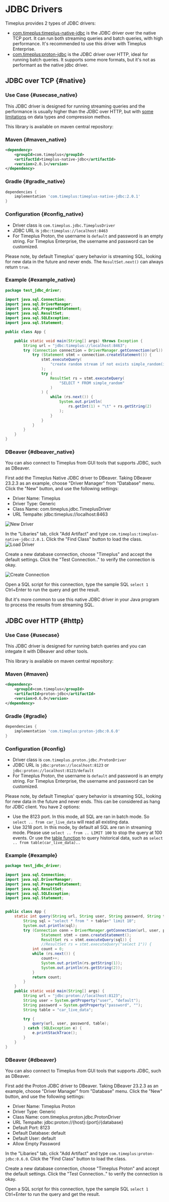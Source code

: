 # JDBC Drivers
Timeplus provides 2 types of JDBC drivers:
* [com.timeplus:timeplus-native-jdbc](https://github.com/timeplus-io/timeplus-native-jdbc) is the JDBC driver over the native TCP port. It can run both streaming queries and batch queries, with high performance. It's recommended to use this driver with Timeplus Enterprise.
* [com.timeplus:proton-jdbc](https://github.com/timeplus-io/proton-java-driver) is the JDBC driver over HTTP, ideal for running batch queries. It supports some more formats, but it's not as performant as the native jdbc driver.


## JDBC over TCP {#native}

### Use Case {#usecase_native}
This JDBC driver is designed for running streaming queries and the performance is usually higher than the JDBC over HTTP, but with [some limitations](https://github.com/timeplus-io/timeplus-native-jdbc?tab=readme-ov-file#limitations) on data types and compression methos.

This library is available on maven central repository:

### Maven {#maven_native}
```xml
<dependency>
    <groupId>com.timeplus</groupId>
    <artifactId>timeplus-native-jdbc</artifactId>
    <version>2.0.1</version>
</dependency>
```

### Gradle {#gradle_native}
```groovy
dependencies {
    implementation 'com.timeplus:timeplus-native-jdbc:2.0.1'
}
```

### Configuration {#config_native}
* Driver class is `com.timeplus.jdbc.TimeplusDriver`
* JDBC URL is `jdbc:timeplus://localhost:8463`
* For Timeplus Proton, the username is `default` and password is an empty string. For Timeplus Enterprise, the username and password can be customized.

Please note, by default Timeplus' query behavior is streaming SQL, looking for new data in the future and never ends. The `ResultSet.next()` can always return `true`.

### Example {#example_native}

```java
package test_jdbc_driver;

import java.sql.Connection;
import java.sql.DriverManager;
import java.sql.PreparedStatement;
import java.sql.ResultSet;
import java.sql.SQLException;
import java.sql.Statement;

public class App {

    public static void main(String[] args) throws Exception {
        String url = "jdbc:timeplus://localhost:8463";
        try (Connection connection = DriverManager.getConnection(url)) {
            try (Statement stmt = connection.createStatement()) {
                stmt.executeQuery(
                    "create random stream if not exists simple_random(i int, s string) settings eps=3"
                );
                try (
                    ResultSet rs = stmt.executeQuery(
                        "SELECT * FROM simple_random"
                    )
                ) {
                    while (rs.next()) {
                        System.out.println(
                            rs.getInt(1) + "\t" + rs.getString(2)
                        );
                    }
                }
            }
        }
    }
}
```

### DBeaver {#dbeaver_native}

You can also connect to Timeplus from GUI tools that supports JDBC, such as DBeaver.

First add the Timeplus Native JDBC driver to DBeaver. Taking DBeaver 23.2.3 as an example, choose "Driver Manager" from "Database" menu. Click the "New" button, and use the following settings:
* Driver Name: Timeplus
* Driver Type: Generic
* Class Name: com.timeplus.jdbc.TimeplusDriver
* URL Tempalte: jdbc:timeplus://localhost:8463

![New Driver](/img/jdbc_native_new_driver.png)

In the "Libaries" tab, click "Add Artifact" and type `com.timeplus:timeplus-native-jdbc:2.0.1`. Click the "Find Class" button to load the class.
![Load Driver](/img/jdbc_native_load_driver.png)

Create a new database connection, choose "Timeplus" and accept the default settings. Click the "Test Connection.." to verify the connection is okay.

![Create Connection](/img/jdbc_native_new_conn.png)

Open a SQL script for this connection, type the sample SQL `select 1` Ctrl+Enter to run the query and get the result.

But it's more common to use this native JDBC driver in your Java program to process the results from streaming SQL.


## JDBC over HTTP {#http}

### Use Case {#usecase}
This JDBC driver is designed for running batch queries and you can integate it with DBeaver and other tools.

This library is available on maven central repository:

### Maven {#maven}
```xml
<dependency>
    <groupId>com.timeplus</groupId>
    <artifactId>proton-jdbc</artifactId>
    <version>0.6.0</version>
</dependency>
```

### Gradle {#gradle}
```groovy
dependencies {
    implementation 'com.timeplus:proton-jdbc:0.6.0'
}
```

### Configuration {#config}
* Driver class is `com.timeplus.proton.jdbc.ProtonDriver`
* JDBC URL is `jdbc:proton://localhost:8123` or `jdbc:proton://localhost:8123/default`
* For Timeplus Proton, the username is `default` and password is an empty string. For Timeplus Enterprise, the username and password can be customized.

Please note, by default Timeplus' query behavior is streaming SQL, looking for new data in the future and never ends. This can be considered as hang for JDBC client. You have 2 options:
* Use the 8123 port. In this mode, all SQL are ran in batch mode. So `select .. from car_live_data` will read all existing data.
* Use 3218 port. In this mode, by default all SQL are ran in streaming mode. Please use `select .. from .. LIMIT 100` to stop the query at 100 events. Or use the [table function](functions_for_streaming#table) to query historical data, such as `select .. from table(car_live_data)..`

### Example {#example}

```java
package test_jdbc_driver;

import java.sql.Connection;
import java.sql.DriverManager;
import java.sql.PreparedStatement;
import java.sql.ResultSet;
import java.sql.SQLException;
import java.sql.Statement;


public class App {
    static int query(String url, String user, String password, String table) throws SQLException {
        String sql = "select * from " + table+" limit 10";
        System.out.println(sql);
        try (Connection conn = DriverManager.getConnection(url, user, password);
                Statement stmt = conn.createStatement();
                ResultSet rs = stmt.executeQuery(sql)) {
                //ResultSet rs = stmt.executeQuery("select 1")) {
            int count = 0;
            while (rs.next()) {
                count++;
                System.out.println(rs.getString(1));
                System.out.println(rs.getString(2));
            }
            return count;
        }
    }
    public static void main(String[] args) {
        String url = "jdbc:proton://localhost:8123";
        String user = System.getProperty("user", "default");
        String password = System.getProperty("password", "");
        String table = "car_live_data";

        try {
            query(url, user, password, table);
        } catch (SQLException e) {
            e.printStackTrace();
        }
    }
}
```

### DBeaver {#dbeaver}

You can also connect to Timeplus from GUI tools that supports JDBC, such as DBeaver.

First add the Proton JDBC driver to DBeaver. Taking DBeaver 23.2.3 as an example, choose "Driver Manager" from "Database" menu. Click the "New" button, and use the following settings:
* Driver Name: Timeplus Proton
* Driver Type: Generic
* Class Name: com.timeplus.proton.jdbc.ProtonDriver
* URL Tempalte: jdbc:proton://\{host}:\{port}/\{database}
* Default Port: 8123
* Default Database: default
* Default User: default
* Allow Empty Password

In the "Libaries" tab, click "Add Artifact" and type `com.timeplus:proton-jdbc:0.6.0`. Click the "Find Class" button to load the class.

Create a new database connection, choose "Timeplus Proton" and accept the default settings. Click the "Test Connection.." to verify the connection is okay.

Open a SQL script for this connection, type the sample SQL `select 1` Ctrl+Enter to run the query and get the result.
